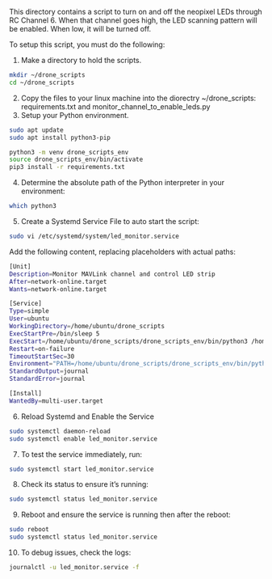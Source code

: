 This directory contains a script to turn on and off the neopixel LEDs through RC Channel 6.
When that channel goes high, the LED scanning pattern will be enabled. When low, it will be turned off.

To setup this script, you must do the following:
1. Make a directory to hold the scripts.
```sh
mkdir ~/drone_scripts
cd ~/drone_scripts
```
2. Copy the files to your linux machine into the diorectry ~/drone_scripts: requirements.txt and monitor_channel_to_enable_leds.py
3. Setup your Python environment.
```sh
sudo apt update
sudo apt install python3-pip

python3 -m venv drone_scripts_env
source drone_scripts_env/bin/activate
pip3 install -r requirements.txt
```
4. Determine the absolute path of the Python interpreter in your environment: 
```sh
which python3
```
5. Create a Systemd Service File to auto start the script:
```sh
sudo vi /etc/systemd/system/led_monitor.service
```

Add the following content, replacing placeholders with actual paths:
```sh
[Unit]
Description=Monitor MAVLink channel and control LED strip
After=network-online.target
Wants=network-online.target

[Service]
Type=simple
User=ubuntu
WorkingDirectory=/home/ubuntu/drone_scripts
ExecStartPre=/bin/sleep 5
ExecStart=/home/ubuntu/drone_scripts/drone_scripts_env/bin/python3 /home/ubuntu/drone_scripts/monitor_channel_to_enable_leds.py
Restart=on-failure
TimeoutStartSec=30
Environment="PATH=/home/ubuntu/drone_scripts/drone_scripts_env/bin/python3:/usr/bin:/bin"
StandardOutput=journal
StandardError=journal

[Install]
WantedBy=multi-user.target
```

6. Reload Systemd and Enable the Service
```sh
sudo systemctl daemon-reload
sudo systemctl enable led_monitor.service
```

7. To test the service immediately, run:
```sh
sudo systemctl start led_monitor.service
```

8. Check its status to ensure it’s running:
```sh
sudo systemctl status led_monitor.service
```

9. Reboot and ensure the service is running then after the reboot:
```sh
sudo reboot
sudo systemctl status led_monitor.service
```

10. To debug issues, check the logs:
```sh
journalctl -u led_monitor.service -f
```
